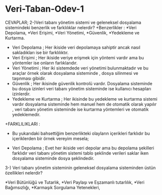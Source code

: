 # Veri-Taban-Odev-1 
CEVAPLAR;
2-)Veri tabanı yönetim sistemi ve geleneksel dosyalama sistemindeki benzerlik ve farklılıklar nelerdir?
+Benzerlikler :
*Veri Depolama,
*Veri Erişimi,
*Veri Yönetimi,
*Güvenlik, 
*Yedekleme ve Kurtarma.
- Veri Depolama ;
Her ikiside veri depolamaya sahiptir ancak nasıl sakladıkları ise bir farklılıktır.
- Veri Erişimi ;
Her ikiside veriye erişmek için yöntemi vardır ama bu yöntemler ise onların farlıklarıdır.
 - Veri Yönetimi ;
 Her iki sistemdede veri yönetimi bulunmaktadır ve bu araçlar örnek olarak dosyalama sisteminde , dosya silinmesi ve taşınması gibidir.
- Güvenlik ;
Her ikisinde güvenlik kontrolü vardır. Dosyalama sisteminde bu dosya izinleri veri tabanı yönetim sisteminde ise kullanıcı hesapları izinlerdir.
- Yedekleme ve Kurtarma ;
Her ikisinde bu yedekleme ve kurtarma sistemi vardır dosyalama sisteminde hem manuel hem de otomatik olarak yapılır , veri tabanı yönetim sisteminde ise kurtarma yöntemleri ve otomatik yedeklemedir.

+FARKLILIKLARI :
* Bu yukarıdaki bahsettiğim benzerlikteki olayların içerikleri farklıdır bu içeriklerden bir örnek vereyim mesela;
- Veri Depolama ; Evet her ikiside veri depolar ama bu depolama şekilleri farklıdır veri tabanı yönetim sistemi tablo şeklinde verileri saklar iken dosyalama sisteminde dosya şeklindedir.

3-) Veri tabanı yönetim sisteminin geleneksel dosyalama sisteminden üstün özellikleri nelerdir?

*Veri Bütünlüğü ve Tutarlık,
*Veri Paylaşı ve Eşzamanlı tutarlılık,
*Veri Bağımsızlığı,
*Karmaşık Sorgulama Yetenekleri,







